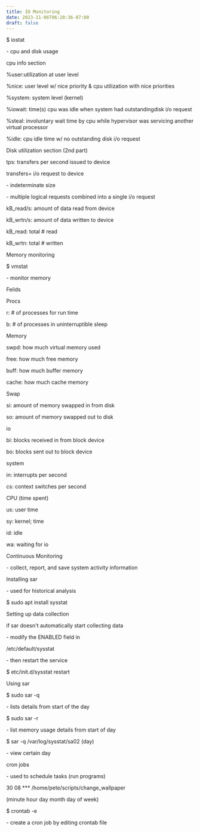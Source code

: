 ```yaml
---
title: IO Monitoring
date: 2023-11-06T06:20:36-07:00
draft: false
---
```

$ iostat

\- cpu and disk usage

cpu info section

%user:utilization at user level

%nice: user level w/ nice priority & cpu utilization with nice priorities

%system: system level (kernel)

%iowait: time(s) cpu was idle when system had outstandingdisk i/o request

%steal: involuntary wait time by cpu while hypervisor was servicing another virtual processor

%idle: cpu idle time w/ no outstanding disk i/o request

Disk utilization section (2nd part)

tps: transfers per second issued to device

transfers= i/o request to device

\- indeterminate size

\- multiple logical requests combined into a single i/o request

kB_read/s: amount of data read from device

kB_wrtn/s: amount of data written to device

kB_read: total # read

kB_wrtn: total # written

Memory monitoring

$ vmstat

\- monitor memory

Feilds

Procs

r: # of processes for run time

b: # of processes in uninterruptible sleep

Memory

swpd: how much virtual memory used

free: how much free memory

buff: how much buffer memory

cache: how much cache memory

Swap

si: amount of memory swapped in from disk

so: amount of memory swapped out to disk

io

bi: blocks received in from block device

bo: blocks sent out to block device

system

in: interrupts per second

cs: context switches per second

CPU (time spent)

us: user time

sy: kernel; time

id: idle

wa: waiting for io

Continuous Monitoring

\- collect, report, and save system activity information

Installing sar

\- used for historical analysis

$ sudo apt install sysstat

Setting up data collection

if sar doesn't automatically start collecting data

\- modify the ENABLED field in

/etc/default/sysstat

\- then restart the service

$ etc/init.d/sysstat restart

Using sar

$ sudo sar -q

\- lists details from start of the day

$ sudo sar -r

\- list memory usage details from start of day

$ sar -q /var/log/sysstat/sa02 (day)

\- view certain day

cron jobs

\- used to schedule tasks (run programs)

30 08 *** /home/pete/scripts/change_wallpaper

(minute hour day month day of week)

$ crontab -e

\- create a cron job by editing crontab file
